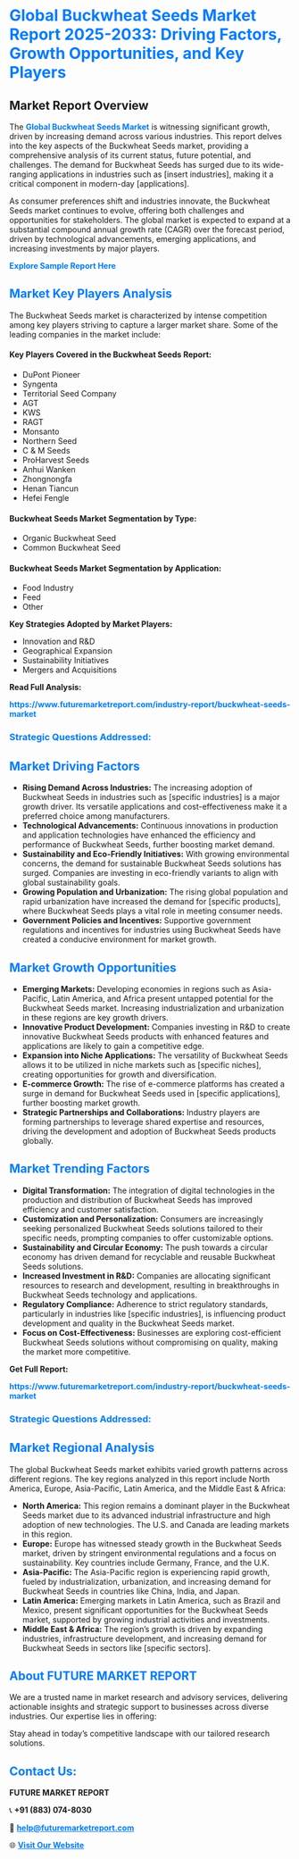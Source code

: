 <h1 style="color: #007BFF;">Global Buckwheat Seeds Market Report 2025-2033: Driving Factors, Growth Opportunities, and Key Players</h1>

<section id="overview">
<h2>Market Report Overview</h2>
<p>The <a href="https://www.futuremarketreport.com/industry-report/buckwheat-seeds-market" style="color: #007BFF; text-decoration: none;"><strong>Global Buckwheat Seeds Market</strong></a> is witnessing significant growth, driven by increasing demand across various industries. This report delves into the key aspects of the Buckwheat Seeds market, providing a comprehensive analysis of its current status, future potential, and challenges. The demand for Buckwheat Seeds has surged due to its wide-ranging applications in industries such as [insert industries], making it a critical component in modern-day [applications].</p>
<p>As consumer preferences shift and industries innovate, the Buckwheat Seeds market continues to evolve, offering both challenges and opportunities for stakeholders. The global market is expected to expand at a substantial compound annual growth rate (CAGR) over the forecast period, driven by technological advancements, emerging applications, and increasing investments by major players.</p>
</section>

<section id="overview">
<p><a href="https://www.futuremarketreport.com/request-sample/reportId=89008" style="color: #007BFF; text-decoration: none;"><strong>Explore Sample Report Here</strong></a></p>
</section>

<section id="key-players">
<h2 style="color: #007BFF;">Market Key Players Analysis</h2>
<p>The Buckwheat Seeds market is characterized by intense competition among key players striving to capture a larger market share. Some of the leading companies in the market include:</p>
<h4>Key Players Covered in the Buckwheat Seeds Report:</h4>
<ul><li>DuPont Pioneer</li><li>Syngenta</li><li>Territorial Seed Company</li><li>AGT</li><li>KWS</li><li>RAGT</li><li>Monsanto</li><li>Northern Seed</li><li>C &amp; M Seeds</li><li>ProHarvest Seeds</li><li>Anhui Wanken</li><li>Zhongnongfa</li><li>Henan Tiancun</li><li>Hefei Fengle</li></ul>
<h4>Buckwheat Seeds Market Segmentation by Type:</h4>
<ul><li>Organic Buckwheat Seed</li><li>Common Buckwheat Seed</li></ul>

<h4>Buckwheat Seeds Market Segmentation by Application:</h4>
<ul><li>Food Industry</li><li>Feed</li><li>Other</li></ul>
<p><strong>Key Strategies Adopted by Market Players:</strong></p>
<ul>
<li>Innovation and R&D</li>
<li>Geographical Expansion</li>
<li>Sustainability Initiatives</li>
<li>Mergers and Acquisitions</li>
</ul>
</section>

<section>
<p><strong>Read Full Analysis: </strong></p><a href="https://www.futuremarketreport.com/industry-report/buckwheat-seeds-market" style="color: #007BFF; text-decoration: none;"><strong>https://www.futuremarketreport.com/industry-report/buckwheat-seeds-market</strong></a>
<h3 style="color: #007BFF;">Strategic Questions Addressed:</h3>
</section>

<section id="driving-factors">
<h2 style="color: #007BFF;">Market Driving Factors</h2>
<ul>
<li><strong>Rising Demand Across Industries:</strong> The increasing adoption of Buckwheat Seeds in industries such as [specific industries] is a major growth driver. Its versatile applications and cost-effectiveness make it a preferred choice among manufacturers.</li>
<li><strong>Technological Advancements:</strong> Continuous innovations in production and application technologies have enhanced the efficiency and performance of Buckwheat Seeds, further boosting market demand.</li>
<li><strong>Sustainability and Eco-Friendly Initiatives:</strong> With growing environmental concerns, the demand for sustainable Buckwheat Seeds solutions has surged. Companies are investing in eco-friendly variants to align with global sustainability goals.</li>
<li><strong>Growing Population and Urbanization:</strong> The rising global population and rapid urbanization have increased the demand for [specific products], where Buckwheat Seeds plays a vital role in meeting consumer needs.</li>
<li><strong>Government Policies and Incentives:</strong> Supportive government regulations and incentives for industries using Buckwheat Seeds have created a conducive environment for market growth.</li>
</ul>
</section>

<section id="growth-opportunities">
<h2 style="color: #007BFF;">Market Growth Opportunities</h2>
<ul>
<li><strong>Emerging Markets:</strong> Developing economies in regions such as Asia-Pacific, Latin America, and Africa present untapped potential for the Buckwheat Seeds market. Increasing industrialization and urbanization in these regions are key growth drivers.</li>
<li><strong>Innovative Product Development:</strong> Companies investing in R&D to create innovative Buckwheat Seeds products with enhanced features and applications are likely to gain a competitive edge.</li>
<li><strong>Expansion into Niche Applications:</strong> The versatility of Buckwheat Seeds allows it to be utilized in niche markets such as [specific niches], creating opportunities for growth and diversification.</li>
<li><strong>E-commerce Growth:</strong> The rise of e-commerce platforms has created a surge in demand for Buckwheat Seeds used in [specific applications], further boosting market growth.</li>
<li><strong>Strategic Partnerships and Collaborations:</strong> Industry players are forming partnerships to leverage shared expertise and resources, driving the development and adoption of Buckwheat Seeds products globally.</li>
</ul>
</section>

<section id="trending-factors">
<h2 style="color: #007BFF;">Market Trending Factors</h2>
<ul>
<li><strong>Digital Transformation:</strong> The integration of digital technologies in the production and distribution of Buckwheat Seeds has improved efficiency and customer satisfaction.</li>
<li><strong>Customization and Personalization:</strong> Consumers are increasingly seeking personalized Buckwheat Seeds solutions tailored to their specific needs, prompting companies to offer customizable options.</li>
<li><strong>Sustainability and Circular Economy:</strong> The push towards a circular economy has driven demand for recyclable and reusable Buckwheat Seeds solutions.</li>
<li><strong>Increased Investment in R&D:</strong> Companies are allocating significant resources to research and development, resulting in breakthroughs in Buckwheat Seeds technology and applications.</li>
<li><strong>Regulatory Compliance:</strong> Adherence to strict regulatory standards, particularly in industries like [specific industries], is influencing product development and quality in the Buckwheat Seeds market.</li>
<li><strong>Focus on Cost-Effectiveness:</strong> Businesses are exploring cost-efficient Buckwheat Seeds solutions without compromising on quality, making the market more competitive.</li>
</ul>
</section>

<section>
<p><strong>Get Full Report: </strong></p><a href="https://www.futuremarketreport.com/industry-report/buckwheat-seeds-market" style="color: #007BFF; text-decoration: none;"><strong>https://www.futuremarketreport.com/industry-report/buckwheat-seeds-market</strong></a>
<h3 style="color: #007BFF;">Strategic Questions Addressed:</h3>
</section>


<section id="regional-analysis">
<h2 style="color: #007BFF;">Market Regional Analysis</h2>
<p>The global Buckwheat Seeds market exhibits varied growth patterns across different regions. The key regions analyzed in this report include North America, Europe, Asia-Pacific, Latin America, and the Middle East & Africa:</p>
<ul>
<li><strong>North America:</strong> This region remains a dominant player in the Buckwheat Seeds market due to its advanced industrial infrastructure and high adoption of new technologies. The U.S. and Canada are leading markets in this region.</li>
<li><strong>Europe:</strong> Europe has witnessed steady growth in the Buckwheat Seeds market, driven by stringent environmental regulations and a focus on sustainability. Key countries include Germany, France, and the U.K.</li>
<li><strong>Asia-Pacific:</strong> The Asia-Pacific region is experiencing rapid growth, fueled by industrialization, urbanization, and increasing demand for Buckwheat Seeds in countries like China, India, and Japan.</li>
<li><strong>Latin America:</strong> Emerging markets in Latin America, such as Brazil and Mexico, present significant opportunities for the Buckwheat Seeds market, supported by growing industrial activities and investments.</li>
<li><strong>Middle East & Africa:</strong> The region’s growth is driven by expanding industries, infrastructure development, and increasing demand for Buckwheat Seeds in sectors like [specific sectors].</li>
</ul>
</section>

<footer>
<h2 style="color: #007BFF;">About FUTURE MARKET REPORT</h2>
<p>We are a trusted name in market research and advisory services, delivering actionable insights and strategic support to businesses across diverse industries. Our expertise lies in offering:</p>

<p>Stay ahead in today’s competitive landscape with our tailored research solutions.</p>

<h2 style="color: #007BFF;">Contact Us:</h2>
<p><strong>FUTURE MARKET REPORT</strong></p>
<p>📞 <strong>+91 (883) 074-8030</strong></p>
<p>📧 <strong><a href="mailto:help@futuremarketreport.com" style="color: #007BFF;">help@futuremarketreport.com</a></strong></p>
<p>🌐 <strong><a href="https://www.futuremarketreport.com/" style="color: #007BFF;">Visit Our Website</a></strong></p>
</footer>